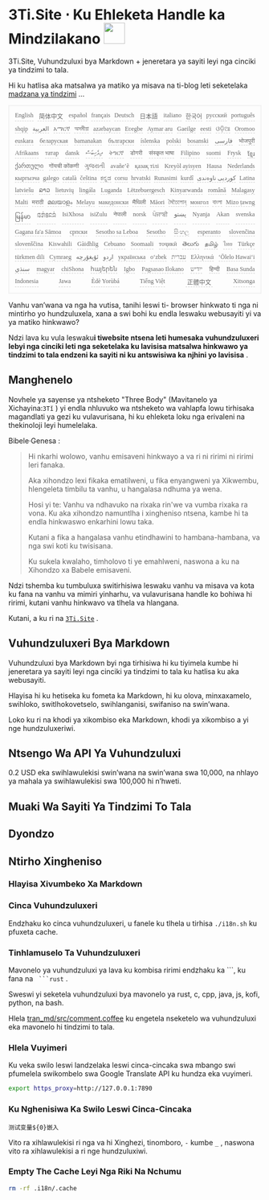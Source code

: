 <h1 style="justify-content:space-between">3Ti.Site ⋅ Ku Ehleketa Handle ka Mindzilakano <img src="//i-01.eu.org/3Ti/logo.svg" style="user-select:none;margin-top:-1px;width:42px"></h1>

3Ti.Site, Vuhundzuluxi bya Markdown + jeneretara ya sayiti leyi nga cinciki ya tindzimi to tala.

Hi ku hatlisa aka matsalwa ya matiko ya misava na ti-blog leti seketelaka [madzana ya tindzimi](https://github.com/i18n-site/node/blob/main/lang/src/index.js) ...

<pre class="langli" style="display:flex;flex-wrap:wrap;background:transparent;border:1px solid #eee;font-size:12px;box-shadow:0 0 3px inset #eee;padding:12px 5px 4px 12px;justify-content:space-between;"><style>pre.langli i{font-weight:300;font-family:s;margin-right:7px;margin-bottom:8px;font-style:normal;color:#666;border-bottom:1px dashed #ccc;}</style><i>English</i><i> 简体中文 </i><i>español</i><i>français</i><i>Deutsch</i><i> 日本語 </i><i>italiano</i><i>한국어</i><i>русский</i><i>português</i><i>shqip</i><i>‫العربية‬</i><i>አማርኛ</i><i>অসমীয়া</i><i>azərbaycan</i><i>Eʋegbe</i><i>Aymar aru</i><i>Gaeilge</i><i>eesti</i><i>ଓଡ଼ିଆ</i><i>Oromoo</i><i>euskara</i><i>беларуская</i><i>bamanakan</i><i>български</i><i>íslenska</i><i>polski</i><i>bosanski</i><i>‫فارسی‬</i><i>भोजपुरी</i><i>Afrikaans</i><i>татар</i><i>dansk</i><i>‫ދިވެހިބަސް‬</i><i>ትግርኛ</i><i>डोगरी</i><i>संस्कृत भाषा</i><i>Filipino</i><i>suomi</i><i>Frysk</i><i>ខ្មែរ</i><i>ქართული</i><i>गोंयची कोंकणी</i><i>ગુજરાતી</i><i>avañe’ẽ</i><i>қазақ тілі</i><i>Kreyòl ayisyen</i><i>Hausa</i><i>Nederlands</i><i>кыргызча</i><i>galego</i><i>català</i><i>čeština</i><i>ಕನ್ನಡ</i><i>corsu</i><i>hrvatski</i><i>Runasimi</i><i>kurdî</i><i>‫کوردیی ناوەندی‬</i><i>Latina</i><i>latviešu</i><i>ລາວ</i><i>lietuvių</i><i>lingála</i><i>Luganda</i><i>Lëtzebuergesch</i><i>Kinyarwanda</i><i>română</i><i>Malagasy</i><i>Malti</i><i>मराठी</i><i>മലയാളം</i><i>Melayu</i><i>македонски</i><i>मैथिली</i><i>Māori</i><i>মৈতৈলোন্</i><i>монгол</i><i>বাংলা</i><i>Mizo ṭawng</i><i>မြန်မာ</i><i>𞄀𞄄𞄰𞄩𞄍𞄜𞄰</i><i>IsiXhosa</i><i>isiZulu</i><i>नेपाली</i><i>norsk</i><i>ਪੰਜਾਬੀ</i><i>‫پښتو‬</i><i>Nyanja</i><i>Akan</i><i>svenska</i><i>Gagana fa'a Sāmoa</i><i>српски</i><i>Sesotho sa Leboa</i><i>Sesotho</i><i>සිංහල</i><i>esperanto</i><i>slovenčina</i><i>slovenščina</i><i>Kiswahili</i><i>Gàidhlig</i><i>Cebuano</i><i>Soomaali</i><i>тоҷикӣ</i><i>తెలుగు</i><i>தமிழ்</i><i>ไทย</i><i>Türkçe</i><i>türkmen dili</i><i>Cymraeg</i><i>‫ئۇيغۇرچە‬</i><i>‫اردو‬</i><i>українська</i><i>o‘zbek</i><i>‫עברית‬</i><i>Ελληνικά</i><i>ʻŌlelo Hawaiʻi</i><i>‫سنڌي‬</i><i>magyar</i><i>chiShona</i><i>հայերեն</i><i>Igbo</i><i>Pagsasao Ilokano</i><i>‫ייִדיש‬</i><i>हिन्दी</i><i>Basa Sunda</i><i>Indonesia</i><i>Jawa</i><i>Èdè Yorùbá</i><i>Tiếng Việt</i><i> 正體中文 </i><i>Xitsonga</i></pre>

Vanhu van’wana va nga ha vutisa, tanihi leswi ti- browser hinkwato ti nga ni mintirho yo hundzuluxela, xana a swi bohi ku endla leswaku webusayiti yi va ya matiko hinkwawo?

Ndzi lava ku vula leswaku**i tiwebsite ntsena leti humesaka vuhundzuluxeri lebyi nga cinciki leti nga seketelaka ku lavisisa matsalwa hinkwawo ya tindzimi to tala endzeni ka sayiti ni ku antswisiwa ka njhini yo lavisisa** .

## Manghenelo

Novhele ya sayense ya ntsheketo &quot;Three Body&quot; (Mavitanelo ya Xichayina:`3Tǐ` ) yi endla nhluvuko wa ntsheketo wa vahlapfa lowu tirhisaka magandlati ya gezi ku vulavurisana, hi ku ehleketa loku nga erivaleni na thekinoloji leyi humelelaka.

Bibele·Genesa :

> Hi nkarhi wolowo, vanhu emisaveni hinkwayo a va ri ni ririmi ni ririmi leri fanaka.
>
> Aka xihondzo lexi fikaka ematilweni, u fika enyangweni ya Xikwembu, hlengeleta timbilu ta vanhu, u hangalasa ndhuma ya wena.
>
> Hosi yi te: Vanhu va ndhavuko na rixaka rin'we va vumba rixaka ra vona. Ku aka xihondzo namuntlha i xingheniso ntsena, kambe hi ta endla hinkwaswo enkarhini lowu taka.
>
> Kutani a fika a hangalasa vanhu etindhawini to hambana-hambana, va nga swi koti ku twisisana.
>
> Ku sukela kwalaho, timholovo ti ye emahlweni, naswona a ku na Xihondzo xa Babele emisaveni.

Ndzi tshemba ku tumbuluxa switirhisiwa leswaku vanhu va misava va kota ku fana na vanhu va mimiri yinharhu, va vulavurisana handle ko bohiwa hi ririmi, kutani vanhu hinkwavo va tlhela va hlangana.

Kutani, a ku ri na [`3Ti.Site`](//3Ti.Site) .

## Vuhundzuluxeri Bya Markdown

Vuhundzuluxi bya Markdown byi nga tirhisiwa hi ku tiyimela kumbe hi jeneretara ya sayiti leyi nga cinciki ya tindzimi to tala ku hatlisa ku aka webusayiti.

Hlayisa hi ku hetiseka ku fometa ka Markdown, hi ku olova, minxaxamelo, swihloko, switlhokovetselo, swihlanganisi, swifaniso na swin’wana.

Loko ku ri na khodi ya xikombiso eka Markdown, khodi ya xikombiso a yi nge hundzuluxeriwi.

## Ntsengo Wa API Ya Vuhundzuluxi

0.2 USD eka swihlawulekisi swin’wana na swin’wana swa 10,000, na nhlayo ya mahala ya swihlawulekisi swa 100,000 hi n’hweti.

## Muaki Wa Sayiti Ya Tindzimi To Tala

## Dyondzo

## Ntirho Xingheniso

### Hlayisa Xivumbeko Xa Markdown

### Cinca Vuhundzuluxeri

Endzhaku ko cinca vuhundzuluxeri, u fanele ku tlhela u tirhisa `./i18n.sh` ku pfuxeta cache.

### Tinhlamuselo Ta Vuhundzuluxeri

Mavonelo ya vuhundzuluxi ya lava ku kombisa ririmi endzhaku ka \```, ku fana na ` ```rust` .

Sweswi yi seketela vuhundzuluxi bya mavonelo ya rust, c, cpp, java, js, kofi, python, na bash.

Hlela [tran_md/src/comment.coffee](https://github.com/i18n-site/node/blob/main/tran_md/src/comment.coffee) ku engetela nseketelo wa vuhundzuluxi eka mavonelo hi tindzimi to tala.

### Hlela Vuyimeri

Ku veka swilo leswi landzelaka leswi cinca-cincaka swa mbango swi pfumelela swikombelo swa Google Translate API ku hundza eka vuyimeri.

```bash
export https_proxy=http://127.0.0.1:7890
```

### Ku Nghenisiwa Ka Swilo Leswi Cinca-Cincaka

```
测试变量${0}嵌入
```

Vito ra xihlawulekisi ri nga va hi Xinghezi, tinomboro, `-` kumbe `_` , naswona vito ra xihlawulekisi a ri nge hundzuluxiwi.

### Empty The Cache Leyi Nga Riki Na Nchumu

```bash
rm -rf .i18n/.cache
```
